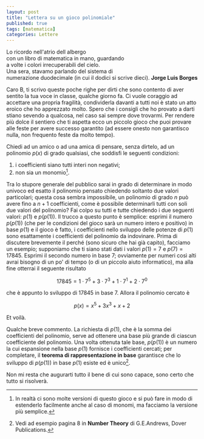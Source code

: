 ```yaml
---
layout: post
title: "Lettera su un gioco polinomiale"
published: true
tags: [matematica]
categories: Lettere
---
```



<div class="right">Lo ricordo nell'atrio dell
albergo<br>con un libro di matematica in mano, guardando<br>
a volte i colori irrecuperabili del cielo.<br>
Una sera, stavamo parlando del sistema di<br>
numerazione duodecimale (in cui il dodici si scrive dieci).
<b>Jorge Luis Borges</b></div>

<p>

Caro B, ti scrivo queste poche righe per dirti che sono contento di aver
sentito la tua voce in classe, qualche giorno fa. Ci vuole coraggio ad
accettare una propria fragilità, condividerla davanti a tutti noi è stato
un atto eroico che ho apprezzato molto. Spero che i consigli che ho provato
a darti stiano sevendo a qualcosa, nel caso sai sempre dove trovarmi. Per
rendere più dolce il sentiero che ti aspetta ecco un piccolo gioco che puoi provare alle feste per avere successo garantito (ad essere onesto non garantisco nulla, non frequento feste da molto tempo).

Chiedi ad un amico o ad una amica di pensare, senza dirtelo, ad un polinomio $p(x)$ di grado qualsiasi, che soddisfi le seguenti condizioni:

1. i coefficienti siano tutti interi non negativi;
2. non sia un monomio[^1].

Tra lo stupore generale del pubblico sarai in grado di determinare in modo univoco ed esatto il polinomio pensato chiedendo soltanto due valori 
particolari; questa cosa sembra impossibile, un polinomio di grado $n$ può avere fino a $n+1$ coefficienti, come
è possibile determinarli tutti con soli due valori del polinomio? Fai colpo su tutti e tutte chiedendo i due seguenti valori:
$p(1)$ e $p(p(1))$. Il trucco a questo punto è semplice: esprimi il numero $p(p(1))$ (che per le condizioni del gioco sarà un 
numero intero e positivo) in base $p(1)$ e il gioco è fatto, i coefficienti nello sviluppo delle potenze di $p(1)$ sono
esattamente i coefficienti del polinomio da indovinare. Prima di discutere brevemente il perché (sono sicuro che hai già capito), facciamo
un esempio; supponiamo che ti siano stati dati i valori $p(1) = 7$ e $p(7)=17845$. Esprimi il secondo numero in base $7$; ovviamente per
numeri così alti avrai bisogno di un po' di tempo (o di un piccolo aiuto informatico), ma alla fine otterrai il seguente risultato

$$ 17845 = 1\cdot 7^5+3\cdot 7^3+ 1\cdot 7^1 + 2\cdot 7^0$$

che è appunto lo sviluppo di $17845$ in base $7$. Allora il polinomio cercato è

$$ p(x) = x^5 + 3x^3+x+2 $$

Et voilà. 

Qualche breve commento. La richiesta di $p(1)$, che è la somma dei coefficienti del polinomio, serve ad ottenere una base
più grande di ciascun coefficiente del polinomio. Una volta ottenuta tale base, $p(p(1))$ è un numero la cui espansione nella
base $p(1)$ fornisce i coefficienti cercati; per completare, il **teorema di rappresentazione in base** garantisce che lo sviluppo di $p(p(1))$ in base $p(1)$ esiste ed è unico[^2]. 

Non mi resta che augurarti tutto il bene di cui sono capace, sono certo che tutto si risolverà.

[^1]: In realtà ci sono molte versioni di questo gioco e si può fare in modo di estenderlo facilmente anche al caso di monomi, ma facciamo la 
versione più semplice.
[^2]:Vedi ad esempio pagina 8 in **Number Theory** di G.E.Andrews, Dover Publications.




